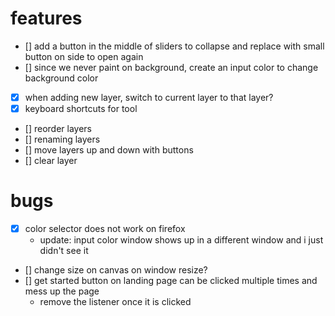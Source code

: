 # features
- [] add a button in the middle of sliders to collapse and replace with small button on side to open again
- [] since we never paint on background, create an input color to change background color
- [x] when adding new layer, switch to current layer to that layer?
- [x] keyboard shortcuts for tool
- [] reorder layers
- [] renaming layers
- [] move layers up and down with buttons
- [] clear layer

# bugs
- [x] color selector does not work on firefox
    - update: input color window shows up in a different window and i just 
    didn't see it
- [] change size on canvas on window resize?
- [] get started button on landing page can be clicked multiple times and mess up the page
    - remove the listener once it is clicked

